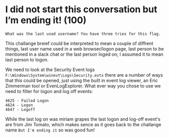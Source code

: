 # I did not start this conversation but I’m ending it! (100)
`What was the last used username? You have three tries for this flag.`

This challange breief could be interpreted to mean a couple of diffrent things, last user name used in a web browser/logon page, last person to be mentioned in a slack chat or the last person loged on; I assumed it to mean last person to logon.

We need to look at the Security Event logs `F:\Windows\System\winevt\Logs\Security.evtx` there are a number of ways that this could be opened, just using the built in event log viewer, an Eric Zimmerman tool or EvenLogExplorer. What ever way you chose to use we need to filter for logon and log off events:
```
4625 - Failed Logon
4624 - Logon
4647 - Logoff
```
While the last log on was miriam grapes the last logon and log-off event's are from Jim Tomato, which makes sence as it goes back to the challange name `But I'm ending it` so was good fun!